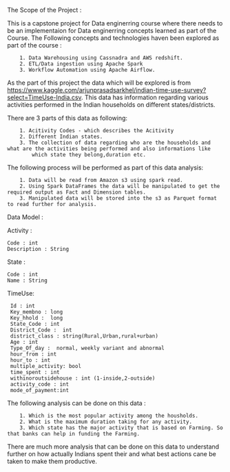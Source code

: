 The Scope of the Project :

This is a capstone project for  Data enginerring course where there needs to be an implementaion for Data enginerring concepts learned as part of the Course.
The Following concepts and technologies haven been explored as part of the course :

        1. Data Warehousing using Cassnadra and AWS redshift.
        2. ETL/Data ingestion using Apache Spark
        3. Workflow Automation using Apache Airflow.
        
As the part of this project the data which will be explored is from https://www.kaggle.com/arjunprasadsarkhel/indian-time-use-survey?select=TimeUse-India.csv.
This data has information regarding various activities performed in the Indian households on different states/districts.

There are 3 parts of this data as following:

        1. Acitivity Codes - which describes the Acitivity
        2. Different Indian states.
        3. The collection of data regarding who are the households and what are the activities being performed and also informations like
            which state they belong,duration etc. 
            
The following process will be performed as part of this data analysis:

        1. Data will be read from Amazon s3 using spark read. 
        2. Using Spark DataFrames the data will be manipulated to get the required output as Fact and Dimension tables.
        3. Manipulated data will be stored into the s3 as Parquet format to read further for analysis.

Data Model :

Activity :

    Code : int
    Description : String

State :

    Code : int
    Name : String

TimeUse:

     Id : int
     Key_membno : long
     Key_hhold :  long
     State_Code : int
     District_Code :  int
     district_class : string(Rural,Urban,rural+urban)
     Age : int
     Type_Of_day :  normal, weekly variant and abnormal
     hour_from : int
     hour_to : int
     multiple_activity: bool
     time_spent : int
     withinoroutsidehouse : int (1-inside,2-outside)
     activity_code : int
     mode_of_payment:int
     
 The following analysis can be done on this data :
 
        1. Which is the most popular activity among the housholds.
        2. What is the maximum duration taking for any activity.
        3. Which state has the major activity that is based on Farming. So that banks can help in funding the Farming.
 
 There are much more analysis that can be done on this data to understand further on how actually Indians spent their and what best actions cane be taken to 
 make them productive.
 
     
